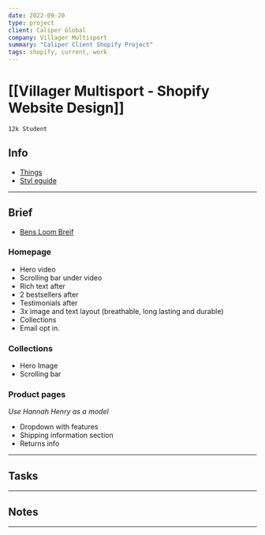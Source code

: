 ```yaml
---
date: 2022-09-20
type: project
client: Caliper Global
company: Villager Multisport
summary: "Caliper Client Shopify Project"
tags: shopify, current, work
---
```


# [[Villager Multisport - Shopify Website Design]]
`12k Student`

## Info
- [Things](things:///show?id=CNzZ9ometwrxFGrnNdkJ5i)
- [Styl eguide](https://docs.google.com/presentation/d/1gsBX-kAHVBkUbu5Fj-YZD4I8jRjsITjEA_IZS9KHlaI/edit#slide=id.p)

---

## Brief
- [Bens Loom Breif](https://www.loom.com/share/fb55572269d5419eb69048eaaa826053)

### Homepage
- Hero video
- Scrolling bar under video
- Rich text after
- 2 bestsellers after
- Testimonials after
- 3x image and text layout (breathable, long lasting and durable)
- Collections
- Email opt in.

### Collections
- Hero Image
- Scrolling bar

### Product pages
*Use Hannah Henry as a model*
- Dropdown with features
- Shipping information section
- Returns info


---

## Tasks


---

## Notes


---